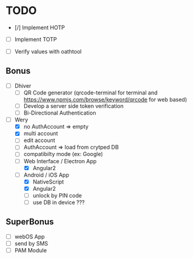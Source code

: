 # TODO

- [/] Implement HOTP
- [ ] Implement TOTP

- [ ] Verify values with oathtool

## Bonus

- [ ] Dhiver
	- [ ] QR Code generator (qrcode-terminal for terminal and https://www.npmjs.com/browse/keyword/qrcode for web based)
	- [ ] Develop a server side token verification
	- [ ] Bi-Directional Authentication
- [ ] Wery
	- [x] no AuthAccount => empty
	- [x] multi account
	- [ ] edit account
	- [ ] AuthAccount => load from crytped DB
	- [ ] compatibilty mode (ex: Google)
	- [ ] Web Interface / Electron App
		- [x] Angular2
	- [ ] Android / iOS App
		- [x] NativeScript
		- [x] Angular2
		- [ ] unlock by PIN code
		- [ ] use DB in device ???

## SuperBonus
- [ ] webOS App
- [ ] send by SMS
- [ ] PAM Module
